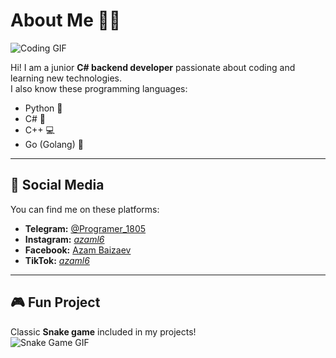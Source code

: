 # About Me 👨‍💻

![Coding GIF](https://media.giphy.com/media/3o7TKtnuHOHHUjR38Y/giphy.gif)

Hi! I am a junior **C# backend developer** passionate about coding and learning new technologies.  
I also know these programming languages:  
- Python 🐍  
- C# 🎯  
- C++ 💻  
- Go (Golang) 🚀  

---

## 📱 Social Media  

You can find me on these platforms:  
- **Telegram:** [@Programer_1805](https://t.me/Programer_1805)  
- **Instagram:** [_azaml6_](https://www.instagram.com/_azaml6_)  
- **Facebook:** [Azam Baizaev](https://www.facebook.com/azam.baizaev)  
- **TikTok:** [_azaml6_](https://www.tiktok.com/@_azaml6_)  

---

## 🎮 Fun Project  


Classic **Snake game** included in my projects!  
![Snake Game GIF](https://media.giphy.com/media/3o6MblQFdpw8WHzS1a/giphy.gif)
